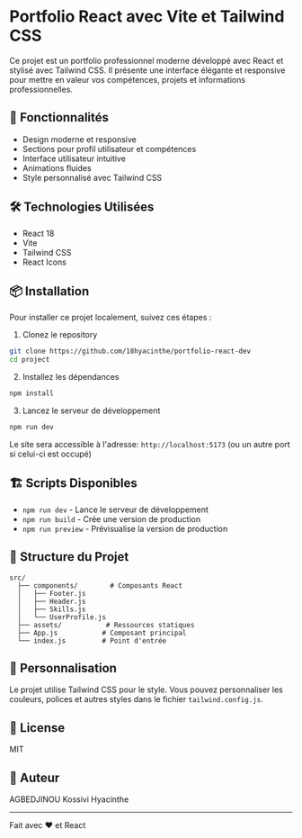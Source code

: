# Portfolio React avec Vite et Tailwind CSS

Ce projet est un portfolio professionnel moderne développé avec React et stylisé avec Tailwind CSS. Il présente une interface élégante et responsive pour mettre en valeur vos compétences, projets et informations professionnelles.

## 🚀 Fonctionnalités

- Design moderne et responsive
- Sections pour profil utilisateur et compétences
- Interface utilisateur intuitive
- Animations fluides
- Style personnalisé avec Tailwind CSS

## 🛠️ Technologies Utilisées

- React 18
- Vite
- Tailwind CSS
- React Icons

## 📦 Installation

Pour installer ce projet localement, suivez ces étapes :

1. Clonez le repository
```bash
git clone https://github.com/18hyacinthe/portfolio-react-dev
cd project
```

2. Installez les dépendances
```bash
npm install
```

3. Lancez le serveur de développement
```bash
npm run dev
```

Le site sera accessible à l'adresse: `http://localhost:5173` (ou un autre port si celui-ci est occupé)

## 🏗️ Scripts Disponibles

- `npm run dev` - Lance le serveur de développement
- `npm run build` - Crée une version de production
- `npm run preview` - Prévisualise la version de production

## 📝 Structure du Projet

```
src/
  ├── components/        # Composants React
  │   ├── Footer.js
  │   ├── Header.js
  │   ├── Skills.js
  │   └── UserProfile.js
  ├── assets/           # Ressources statiques
  ├── App.js           # Composant principal
  └── index.js         # Point d'entrée
```

## 🎨 Personnalisation

Le projet utilise Tailwind CSS pour le style. Vous pouvez personnaliser les couleurs, polices et autres styles dans le fichier `tailwind.config.js`.

## 📄 License

MIT

## 👤 Auteur

AGBEDJINOU Kossivi Hyacinthe

---

Fait avec ❤️ et React
